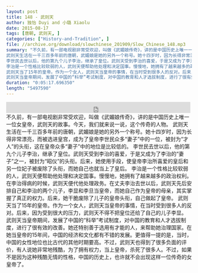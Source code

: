 ```yaml
---
layout: post
title: 148 - 武则天
author: 独怡 Duyi and 小璐 Xiaolu
date: 2015-08-17
tags: [唐朝, 武则天, ]
categories: ["History-and-Tradition", ]
file: //archive.org/download/slowchinese_201909/Slow_Chinese_148.mp3
summary: "不久前，有一部电视剧非常受欢迎，叫做《武媚娘传奇》，讲的是中国历史上唯一一位女皇帝，武则天的故事。今天，我们就来说一说，这个传奇的人物。  
武则天生活在一千三百多年前的唐朝，武媚娘是她的另外一个称号。她十四岁时，因为长得非常漂亮，而被选进皇宫，成为了皇帝李世民众多“妻子”中的一位，被封为“才人”的头衔，这在皇帝众多“妻子”中的地位是比较低的。  
李世民去世以后，他的第九个儿子李治，继承了皇位。武则天受到李治的喜爱，于是又成为了李治的“妻子”之一，被封为“昭仪”的头衔。后来，她使用手段，使皇帝李治所喜爱的皇后和另一位妃子被废除了头衔，而她自己也就当上了皇后。  
李治是一个性格比较软弱的人，武则天便帮助他处理和决定国事。慢慢地，她拥有了越来越多的政治权利。在李治得病的时候，武则天便代他处理政务。在丈夫李治去世以后，武则天先后安排自己和李治的两个儿子，李显和李旦当皇帝，而她自己作为皇帝的母亲，其实掌握了真正的权力。后来，她干脆废除了儿子的皇帝头衔，自己做起了皇帝。  
武则天当了15年的皇帝。作为一个女人，武则天当皇帝的事情，在当时受到很多人的反对。后来，因为受到很大的压力，武则天不得不把皇位还给了自己的儿子李显。  
武则天当皇帝期间，发展了中国的“科举”考试制度，对中国的教育和人才选拔制度，进行了很有效的改善。她还特别善于选用有才能的人，来帮助她治理国家。在她当皇帝的15年间，中国的经济和文化都有不错的发展。更值得一提的是，当时，中国的女性地位也比古代的其他时期要高。不过，武则天也得到了很多负面的评价，有人说她非常地残酷，为了拥有权力，当上皇帝，杀死了很多人。不过，如果不是因为这种残酷无情的性格，中国的历史上，也许就不会出现这样一位传奇的女皇帝了。"
duration: "0:05:17.696350"
length: "5497590"
---
```


<iframe src="https://archive.org/embed/slowchinese_201909/Slow_Chinese_148.mp3" width="500" height="30" frameborder="0" webkitallowfullscreen="true" mozallowfullscreen="true" allowfullscreen></iframe>
不久前，有一部电视剧非常受欢迎，叫做《武媚娘传奇》，讲的是中国历史上唯一一位女皇帝，武则天的故事。今天，我们就来说一说，这个传奇的人物。  
武则天生活在一千三百多年前的唐朝，武媚娘是她的另外一个称号。她十四岁时，因为长得非常漂亮，而被选进皇宫，成为了皇帝李世民众多“妻子”中的一位，被封为“才人”的头衔，这在皇帝众多“妻子”中的地位是比较低的。  
李世民去世以后，他的第九个儿子李治，继承了皇位。武则天受到李治的喜爱，于是又成为了李治的“妻子”之一，被封为“昭仪”的头衔。后来，她使用手段，使皇帝李治所喜爱的皇后和另一位妃子被废除了头衔，而她自己也就当上了皇后。  
李治是一个性格比较软弱的人，武则天便帮助他处理和决定国事。慢慢地，她拥有了越来越多的政治权利。在李治得病的时候，武则天便代他处理政务。在丈夫李治去世以后，武则天先后安排自己和李治的两个儿子，李显和李旦当皇帝，而她自己作为皇帝的母亲，其实掌握了真正的权力。后来，她干脆废除了儿子的皇帝头衔，自己做起了皇帝。  
武则天当了15年的皇帝。作为一个女人，武则天当皇帝的事情，在当时受到很多人的反对。后来，因为受到很大的压力，武则天不得不把皇位还给了自己的儿子李显。  
武则天当皇帝期间，发展了中国的“科举”考试制度，对中国的教育和人才选拔制度，进行了很有效的改善。她还特别善于选用有才能的人，来帮助她治理国家。在她当皇帝的15年间，中国的经济和文化都有不错的发展。更值得一提的是，当时，中国的女性地位也比古代的其他时期要高。不过，武则天也得到了很多负面的评价，有人说她非常地残酷，为了拥有权力，当上皇帝，杀死了很多人。不过，如果不是因为这种残酷无情的性格，中国的历史上，也许就不会出现这样一位传奇的女皇帝了。